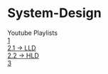 # System-Design

Youtube Playlists <br>
[1](https://youtube.com/playlist?list=PLMCXHnjXnTnvo6alSjVkgxV-VH6EPyvoX) <br>
[2.1 -> LLD](https://youtube.com/playlist?list=PL6W8uoQQ2c61X_9e6Net0WdYZidm7zooW) <br>
[2.2 -> HLD](https://youtube.com/playlist?list=PL6W8uoQQ2c63W58rpNFDwdrBnq5G3EfT7) <br>
[3](https://youtube.com/playlist?list=PLGPe9uvn5fMZ1mA6jPbOnRQj8-45zGJfn) <br>